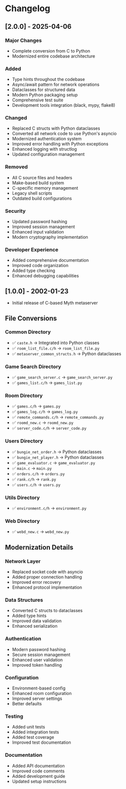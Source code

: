# Changelog

## [2.0.0] - 2025-04-06
### Major Changes
- Complete conversion from C to Python
- Modernized entire codebase architecture

### Added
- Type hints throughout the codebase
- Async/await pattern for network operations
- Dataclasses for structured data
- Modern Python packaging setup
- Comprehensive test suite
- Development tools integration (black, mypy, flake8)

### Changed
- Replaced C structs with Python dataclasses
- Converted all network code to use Python's asyncio
- Modernized authentication system
- Improved error handling with Python exceptions
- Enhanced logging with structlog
- Updated configuration management

### Removed
- All C source files and headers
- Make-based build system
- C-specific memory management
- Legacy shell scripts
- Outdated build configurations

### Security
- Updated password hashing
- Improved session management
- Enhanced input validation
- Modern cryptography implementation

### Developer Experience
- Added comprehensive documentation
- Improved code organization
- Added type checking
- Enhanced debugging capabilities

## [1.0.0] - 2002-01-23
- Initial release of C-based Myth metaserver

## File Conversions

### Common Directory
- ✅ `caste.h` → Integrated into Python classes
- ✅ `room_list_file.c/h` → `room_list_file.py`
- ✅ `metaserver_common_structs.h` → Python dataclasses

### Game Search Directory
- ✅ `game_search_server.c` → `game_search_server.py`
- ✅ `games_list.c/h` → `games_list.py`

### Room Directory
- ✅ `games.c/h` → `games.py`
- ✅ `games_log.c/h` → `games_log.py`
- ✅ `remote_commands.c/h` → `remote_commands.py`
- ✅ `roomd_new.c` → `roomd_new.py`
- ✅ `server_code.c/h` → `server_code.py`

### Users Directory
- ✅ `bungie_net_order.h` → Python dataclasses
- ✅ `bungie_net_player.h` → Python dataclasses
- ✅ `game_evaluator.c` → `game_evaluator.py`
- ✅ `main.c` → `main.py`
- ✅ `orders.c/h` → `orders.py`
- ✅ `rank.c/h` → `rank.py`
- ✅ `users.c/h` → `users.py`

### Utils Directory
- ✅ `environment.c/h` → `environment.py`

### Web Directory
- ✅ `webd_new.c` → `webd_new.py`

## Modernization Details

### Network Layer
- Replaced socket code with asyncio
- Added proper connection handling
- Improved error recovery
- Enhanced protocol implementation

### Data Structures
- Converted C structs to dataclasses
- Added type hints
- Improved data validation
- Enhanced serialization

### Authentication
- Modern password hashing
- Secure session management
- Enhanced user validation
- Improved token handling

### Configuration
- Environment-based config
- Enhanced room configuration
- Improved server settings
- Better defaults

### Testing
- Added unit tests
- Added integration tests
- Added test coverage
- Improved test documentation

### Documentation
- Added API documentation
- Improved code comments
- Added development guide
- Updated setup instructions
